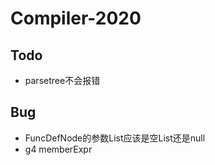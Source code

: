 # Compiler-2020

## Todo

* parsetree不会报错

## Bug

* FuncDefNode的参数List应该是空List还是null
* g4 memberExpr